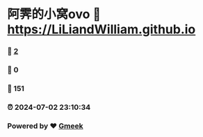 # 阿霁的小窝ovo :link: https://LiLiandWilliam.github.io 
### :page_facing_up: [2](https://LiLiandWilliam.github.io/tag.html) 
### :speech_balloon: 0 
### :hibiscus: 151 
### :alarm_clock: 2024-07-02 23:10:34 
### Powered by :heart: [Gmeek](https://github.com/Meekdai/Gmeek)
